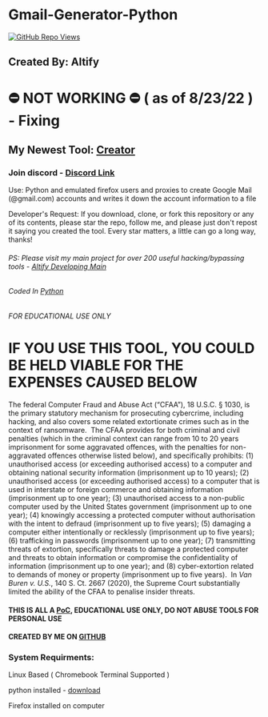 # Gmail-Generator-Python
<a title='31223' href="https://github.com/Altify-Developing"><img alt="GitHub Repo Views" src="https://views.whatilearened.today/views/github/Altify-Development/Gmail-Generator-Python.svg"></a>
## Created By: Altify
# ⛔ NOT WORKING ⛔ ( as of 8/23/22 ) - Fixing
## My Newest Tool: [Creator](https://github.com/Altify-Development/Fake-Person-Generator)

### Join discord - [Discord Link](https://joindiscord.netlify.app)

Use: Python and emulated firefox users and proxies to create Google Mail (@gmail.com) accounts and writes it down the account information to a file

Developer's Request: If you download, clone, or fork this repository or any of its contents, please star the repo, follow me, and please just don't repost it saying you created the tool. Every star matters, a little can go a long way, thanks!

###### PS: Please visit my main project for over 200 useful hacking/bypassing tools - [Altify Developing Main](https://github.com/Altify-Developing/Altify-Developing-Main)
###### Coded In [Python](https://www.python.org/)
###### FOR EDUCATIONAL USE ONLY
<div>
<h1>
IF YOU USE THIS TOOL, YOU COULD BE HELD VIABLE FOR THE EXPENSES CAUSED BELOW
</h1>
   <p>The federal Computer Fraud and Abuse Act (&ldquo;CFAA&rdquo;), 18 U.S.C. &sect; 1030, is the primary statutory mechanism for prosecuting cybercrime, including hacking, and also covers some related extortionate crimes such as in the context of ransomware.&nbsp; The CFAA provides for both criminal and civil penalties (which in the criminal context can range from 10 to 20 years imprisonment for some aggravated offences, with the penalties for non-aggravated offences otherwise listed below), and specifically prohibits: (1) unauthorised access (or exceeding authorised access) to a computer and obtaining national security information (imprisonment up to 10 years); (2) unauthorised access (or exceeding authorised access) to a computer that is used in interstate or foreign commerce and obtaining information (imprisonment up to one year); (3) unauthorised access to a non-public computer used by the United States government (imprisonment up to one year); (4) knowingly accessing a protected computer without authorisation with the intent to defraud (imprisonment up to five years); (5) damaging a computer either intentionally or recklessly (imprisonment up to five years); (6) trafficking in passwords (imprisonment up to one year); (7) transmitting threats of extortion, specifically threats to damage a protected computer and threats to obtain information or compromise the confidentiality of information (imprisonment up to one year); and (8) cyber-extortion related to demands of money or property (imprisonment up to five years).&nbsp; In <em>Van Buren v. U.S.</em>, 140 S. Ct. 2667 (2020), the Supreme Court substantially limited the ability of the CFAA to penalise insider threats.&nbsp;</p>
  </div>
  <div>
  </div>
  <div>
  <h4>THIS IS ALL A <a href="https://en.wikipedia.org/wiki/Proof_of_concept">PoC</a>, EDUCATIONAL USE ONLY, DO NOT ABUSE TOOLS FOR PERSONAL USE</h4>
  </div>
  <div>
  <h4>CREATED BY ME ON <a href="https://github.com/Altify-Developing">GITHUB</a></h4>
  </div>

### System Requirments:
Linux Based ( Chromebook Terminal Supported )

python installed - [download](https://www.python.org/downloads/release/python-3106/)

Firefox installed on computer
